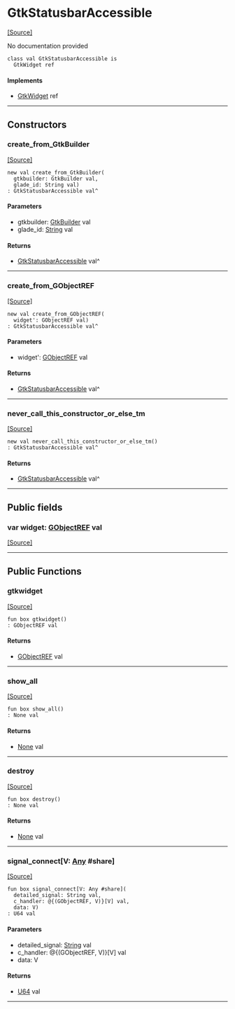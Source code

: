 # GtkStatusbarAccessible
<span class="source-link">[[Source]](src/gtk3/GtkStatusbarAccessible.md#L6)</span>

No documentation provided


```pony
class val GtkStatusbarAccessible is
  GtkWidget ref
```

#### Implements

* [GtkWidget](gtk3-GtkWidget.md) ref

---

## Constructors

### create_from_GtkBuilder
<span class="source-link">[[Source]](src/gtk3/GtkStatusbarAccessible.md#L14)</span>


```pony
new val create_from_GtkBuilder(
  gtkbuilder: GtkBuilder val,
  glade_id: String val)
: GtkStatusbarAccessible val^
```
#### Parameters

*   gtkbuilder: [GtkBuilder](gtk3-GtkBuilder.md) val
*   glade_id: [String](builtin-String.md) val

#### Returns

* [GtkStatusbarAccessible](gtk3-GtkStatusbarAccessible.md) val^

---

### create_from_GObjectREF
<span class="source-link">[[Source]](src/gtk3/GtkStatusbarAccessible.md#L17)</span>


```pony
new val create_from_GObjectREF(
  widget': GObjectREF val)
: GtkStatusbarAccessible val^
```
#### Parameters

*   widget': [GObjectREF](gtk3-..-gobject-GObjectREF.md) val

#### Returns

* [GtkStatusbarAccessible](gtk3-GtkStatusbarAccessible.md) val^

---

### never_call_this_constructor_or_else_tm
<span class="source-link">[[Source]](src/gtk3/GtkStatusbarAccessible.md#L20)</span>


```pony
new val never_call_this_constructor_or_else_tm()
: GtkStatusbarAccessible val^
```

#### Returns

* [GtkStatusbarAccessible](gtk3-GtkStatusbarAccessible.md) val^

---

## Public fields

### var widget: [GObjectREF](gtk3-..-gobject-GObjectREF.md) val
<span class="source-link">[[Source]](src/gtk3/GtkStatusbarAccessible.md#L10)</span>



---

## Public Functions

### gtkwidget
<span class="source-link">[[Source]](src/gtk3/GtkStatusbarAccessible.md#L12)</span>


```pony
fun box gtkwidget()
: GObjectREF val
```

#### Returns

* [GObjectREF](gtk3-..-gobject-GObjectREF.md) val

---

### show_all
<span class="source-link">[[Source]](src/gtk3/GtkWidget.md#L4)</span>


```pony
fun box show_all()
: None val
```

#### Returns

* [None](builtin-None.md) val

---

### destroy
<span class="source-link">[[Source]](src/gtk3/GtkWidget.md#L7)</span>


```pony
fun box destroy()
: None val
```

#### Returns

* [None](builtin-None.md) val

---

### signal_connect\[V: [Any](builtin-Any.md) #share\]
<span class="source-link">[[Source]](src/gtk3/GtkWidget.md#L10)</span>


```pony
fun box signal_connect[V: Any #share](
  detailed_signal: String val,
  c_handler: @{(GObjectREF, V)}[V] val,
  data: V)
: U64 val
```
#### Parameters

*   detailed_signal: [String](builtin-String.md) val
*   c_handler: @{(GObjectREF, V)}[V] val
*   data: V

#### Returns

* [U64](builtin-U64.md) val

---


